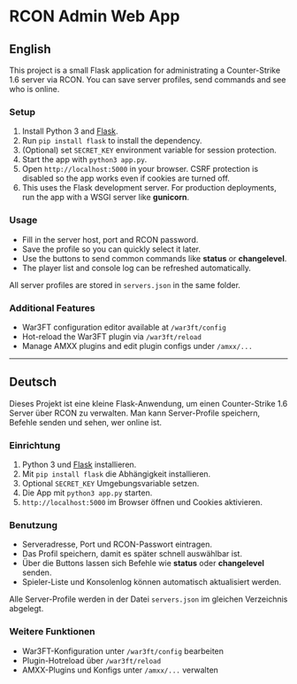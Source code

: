 # RCON Admin Web App

## English

This project is a small Flask application for administrating a Counter-Strike 1.6 server via RCON. You can save server profiles, send commands and see who is online.

### Setup
1. Install Python 3 and [Flask](https://flask.palletsprojects.com/).
2. Run `pip install flask` to install the dependency.
3. (Optional) set `SECRET_KEY` environment variable for session protection.
4. Start the app with `python3 app.py`.
5. Open `http://localhost:5000` in your browser. CSRF protection is disabled so
   the app works even if cookies are turned off.
6. This uses the Flask development server. For production deployments, run the
   app with a WSGI server like **gunicorn**.

### Usage
- Fill in the server host, port and RCON password.
- Save the profile so you can quickly select it later.
- Use the buttons to send common commands like **status** or **changelevel**.
- The player list and console log can be refreshed automatically.

All server profiles are stored in `servers.json` in the same folder.

### Additional Features
- War3FT configuration editor available at `/war3ft/config`
- Hot-reload the War3FT plugin via `/war3ft/reload`
- Manage AMXX plugins and edit plugin configs under `/amxx/...`

---

## Deutsch

Dieses Projekt ist eine kleine Flask-Anwendung, um einen Counter-Strike 1.6 Server über RCON zu verwalten. Man kann Server-Profile speichern, Befehle senden und sehen, wer online ist.

### Einrichtung
1. Python 3 und [Flask](https://flask.palletsprojects.com/) installieren.
2. Mit `pip install flask` die Abhängigkeit installieren.
3. Optional `SECRET_KEY` Umgebungsvariable setzen.
4. Die App mit `python3 app.py` starten.
5. `http://localhost:5000` im Browser öffnen und Cookies aktivieren.

### Benutzung
- Serveradresse, Port und RCON-Passwort eintragen.
- Das Profil speichern, damit es später schnell auswählbar ist.
- Über die Buttons lassen sich Befehle wie **status** oder **changelevel** senden.
- Spieler-Liste und Konsolenlog können automatisch aktualisiert werden.

Alle Server-Profile werden in der Datei `servers.json` im gleichen Verzeichnis abgelegt.

### Weitere Funktionen
- War3FT-Konfiguration unter `/war3ft/config` bearbeiten
- Plugin-Hotreload über `/war3ft/reload`
- AMXX-Plugins und Konfigs unter `/amxx/...` verwalten
